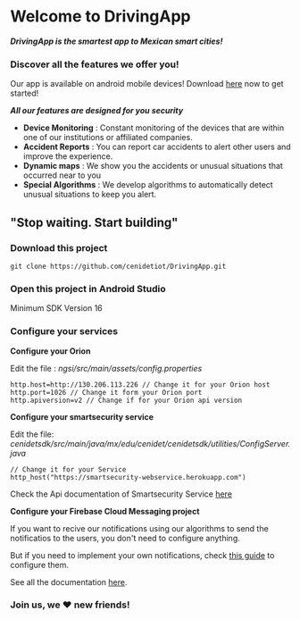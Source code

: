 # Welcome to DrivingApp

***DrivingApp is the smartest app to Mexican smart cities!***

### Discover all the features we offer you!

Our app is available on android mobile devices! Download  [here](https://play.google.com/store/apps/details?id=mx.edu.cenidet.app) now to get started! 

***All our features are designed for you security***

 - **Device Monitoring** : Constant monitoring of the devices that are within one of our institutions or affiliated companies.
 - **Accident Reports** : You can report car accidents to alert other users and improve the experience.
 - **Dynamic maps** : We show you the accidents or unusual situations that occurred near to you
 - **Special Algorithms** :  We develop algorithms to automatically detect unusual situations to keep you alert.

## "**Stop waiting. Start building**"

### Download this project 

    git clone https://github.com/cenidetiot/DrivingApp.git
### Open this project in Android Studio
Minimum SDK Version 16

###  Configure your services 

**Configure your Orion**

Edit the file : *ngsi/src/main/assets/config.properties*

    http.host=http://130.206.113.226 // Change it for your Orion host 
    http.port=1026 // Change it form your Orion port
    http.apiversion=v2 // Change if for your Orion api version
   
**Configure your smartsecurity service**

Edit the file: *cenidetsdk/src/main/java/mx/edu/cenidet/cenidetsdk/utilities/ConfigServer.java*

    // Change it for your Service 
    http_host("https://smartsecurity-webservice.herokuapp.com")

Check the Api documentation of Smartsecurity Service [here](https://github.com/smartsdkCenidet/smartsecurity-web-service)

**Configure your Firebase Cloud Messaging project**

If you want to recive our notifications using our algorithms to send the notificatios to the users, you don't need to configure anything.

But if you need to implement your own notifications, check [this guide](https://github.com/smartsdkCenidet/SmartSecurity-Notifications) to configure them.


See all the documentation [here](#).

### Join us, we &hearts; new friends!

